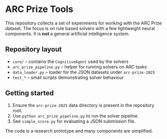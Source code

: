 # ARC Prize Tools

This repository collects a set of experiments for working with the ARC Prize dataset. The focus is on
rule based solvers with a few lightweight neural components.  It is **not** a general artificial intelligence system.

## Repository layout

- `core/` – contains the `CognitiveAgent` used by the solvers
- `arc_prize_pipeline.py` – helper for running solvers on ARC tasks
- `data_loader.py` – loader for the JSON datasets under `arc-prize-2025`
- `test_*` – small scripts demonstrating solver behaviour

## Getting started

1. Ensure the `arc-prize-2025` data directory is present in the repository root.
2. Use `python arc_prize_pipeline.py` to run the solver pipeline.
3. See `simple_score.py` for evaluating a JSON submission file.

The code is a research prototype and many components are simplified.

